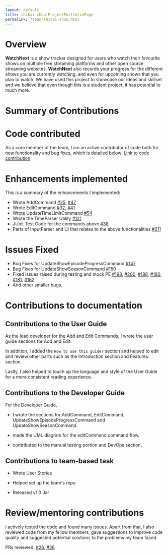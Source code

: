 ```yaml
---
layout: default
title: shikai-zhou ProjectPortfolioPage
permalink: /team/shikai-zhou.html
---
```

# Overview

**WatchNext** is a show tracker designed for users who watch their favourite shows on multiple free streaming platforms and other open source streaming websites.
**WatchNext** also records your progress for the different shows you are currently watching, and even for upcoming shows that you plan to watch.
We have used this project to showcase our ideas and skillset and we believe that even though this is a student project, it has potential to much more.

# Summary of Contributions

# Code contributed
As a core member of the team, I am an active contributor of code both for new functionality and bug fixes, which is detailed below:
[Link to code contribution](https://nus-cs2113-ay2021s1.github.io/tp-dashboard/#breakdown=true&search=shikai-zhou&sort=groupTitle&sortWithin=title&since=2020-09-27&timeframe=commit&mergegroup=&groupSelect=groupByRepos&checkedFileTypes=docs~functional-code~test-code~other)
# Enhancements implemented
This is a summary of the enhancements I implemented:
- Wrote AddCommand [#25](https://github.com/AY2021S1-CS2113T-W12-3/tp/pull/25), [#47](https://github.com/AY2021S1-CS2113T-W12-3/tp/pull/47)
- Wrote EditCommand [#32](https://github.com/AY2021S1-CS2113T-W12-3/tp/pull/32), [#41](https://github.com/AY2021S1-CS2113T-W12-3/tp/pull/41)
- Wrote UpdateTimeLimitCommand [#54](https://github.com/AY2021S1-CS2113T-W12-3/tp/pull/54)
- Wrote the TimeParser Utility [#121](https://github.com/AY2021S1-CS2113T-W12-3/tp/pull/121)
- JUnit Test Code for the commands above [#38](https://github.com/AY2021S1-CS2113T-W12-3/tp/pull/38)
- Parts of InputParser and Ui that relates to the above functionalities [#211](https://github.com/AY2021S1-CS2113T-W12-3/tp/pull/211)
# Issues Fixed
- Bug Fixes for UpdateShowEpisodeProgressCommand [#147](https://github.com/AY2021S1-CS2113T-W12-3/tp/pull/147)
- Bug Fixes for UpdateShowSeasonCommand [#150](https://github.com/AY2021S1-CS2113T-W12-3/tp/pull/150)
- Fixed issues raised during testing and mock PE [#198](https://github.com/AY2021S1-CS2113T-W12-3/tp/issues/198), [#200](https://github.com/AY2021S1-CS2113T-W12-3/tp/issues/200),
[#188](https://github.com/AY2021S1-CS2113T-W12-3/tp/issues/188), [#180](https://github.com/AY2021S1-CS2113T-W12-3/tp/issues/180), [#181](https://github.com/AY2021S1-CS2113T-W12-3/tp/issues/181), [#182](https://github.com/AY2021S1-CS2113T-W12-3/tp/issues/182) 
- And other smaller bugs.

# Contributions to documentation
## Contributions to the User Guide

As the lead developer for the Add and Edit Commands, I wrote the user guide sections for Add and Edit.
 
In addition, I added the `How to use this guide?` section and helped to edit and review other parts such as the Introduction section and Features section. 

Lastly, I also helped to touch up the language and style of the User Guide for a more consistent reading experience.

## Contributions to the Developer Guide 

For the Developer Guide, 

- I wrote the sections for AddCommand, EditCommand, UpdateShowEpisodeProgressCommand and 
UpdateShowSeasonCommand. 
 
- made the UML diagram for the editCommand command flow.

- contributed to the manual testing portion and DevOps section. 

## Contributions to team-based task

- Wrote User Stories

- Helped set up the team's repo

- Released v1.0 Jar

# Review/mentoring contributions

I actively tested the code and found many issues. Apart from that, I also reviewed code from my fellow members, gave
suggestions to improve code quality and suggested potential solutions to the problems my team faced.

PRs reviewed: [#26](https://github.com/AY2021S1-CS2113T-W12-3/tp/pull/26), [#36](https://github.com/AY2021S1-CS2113T-W12-3/tp/pull/26)
